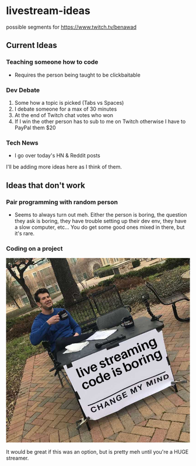 # livestream-ideas
possible segments for https://www.twitch.tv/benawad

## Current Ideas

### Teaching someone how to code

- Requires the person being taught to be clickbaitable

### Dev Debate

1. Some how a topic is picked (Tabs vs Spaces)
2. I debate someone for a max of 30 minutes
3. At the end of Twitch chat votes who won
4. If I win the other person has to sub to me on Twitch otherwise I have to PayPal them $20

### Tech News

- I go over today's HN & Reddit posts

I'll be adding more ideas here as I think of them.

## Ideas that don't work

### Pair programming with random person

- Seems to always turn out meh. Either the person is boring, the question they ask is boring, they have trouble setting up their dev env, they have a slow computer, etc... You do get some good ones mixed in there, but it's rare.

### Coding on a project

![livestreaming code is boring](https://github.com/benawad/livestream-ideas/blob/master/livestream-code.jpg?raw=true)

It would be great if this was an option, but is pretty meh until you're a HUGE streamer. 
